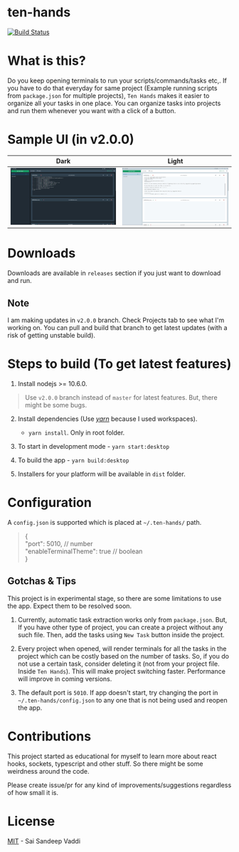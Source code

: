 # ten-hands

[![Build Status](https://dev.azure.com/saisandeepvaddi/Ten%20Hands/_apis/build/status/All%20OS?branchName=master)](https://dev.azure.com/saisandeepvaddi/Ten%20Hands/_build/latest?definitionId=4&branchName=master)

# What is this?

Do you keep opening terminals to run your scripts/commands/tasks etc,. If you have to do that everyday for same project (Example running scripts from `package.json` for multiple projects), `Ten Hands` makes it easier to organize all your tasks in one place.
You can organize tasks into projects and run them whenever you want with a click of a button.

# Sample UI (in v2.0.0)

|                  Dark                  |                  Light                  |
| :------------------------------------: | :-------------------------------------: |
| <img src="/docs/images/demo_dark.jpg"> | <img src="/docs/images/demo_light.jpg"> |

# Downloads

Downloads are available in `releases` section if you just want to download and run.

## Note

I am making updates in `v2.0.0` branch. Check Projects tab to see what I'm working on. You can pull and build that branch to get latest updates (with a risk of getting unstable build).

# Steps to build (To get latest features)

1. Install nodejs >= 10.6.0.

> Use `v2.0.0` branch instead of `master` for latest features. But, there might be some bugs.

2. Install dependencies (Use [_yarn_](https://yarnpkg.com/en/) because I used workspaces).

   - `yarn install`. Only in root folder.

3. To start in development mode - `yarn start:desktop`

4. To build the app - `yarn build:desktop`

5. Installers for your platform will be available in `dist` folder.

# Configuration

A `config.json` is supported which is placed at `~/.ten-hands/` path.

> {  
>  "port": 5010, // number  
>  "enableTerminalTheme": true // boolean  
> }

## Gotchas & Tips

This project is in experimental stage, so there are some limitations to use the app. Expect them to be resolved soon.

1. Currently, automatic task extraction works only from `package.json`. But, If you have other type of project, you can create a project without any such file. Then, add the tasks using `New Task` button inside the project.

2. Every project when opened, will render terminals for all the tasks in the project which can be costly based on the number of tasks. So, if you do not use a certain task, consider deleting it (not from your project file. Inside `Ten Hands`). This will make project switching faster. Performance will improve in coming versions.

3. The default port is `5010`. If app doesn't start, try changing the port in `~/.ten-hands/config.json` to any one that is not being used and reopen the app.

# Contributions

This project started as educational for myself to learn more about react hooks, sockets, typescript and other stuff. So there might be some weirdness around the code.

Please create issue/pr for any kind of improvements/suggestions regardless of how small it is.

# License

[MIT](/LICENSE) - Sai Sandeep Vaddi
